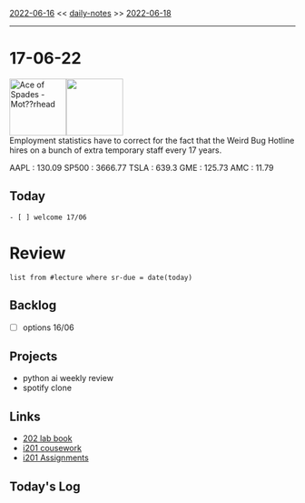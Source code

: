 [2022-06-16](daily_notes/2022-06-16) << [daily-notes](notes/daily-notes.md) >> [2022-06-18](daily_notes/2022-06-18)

---
# 17-06-22
<a href='spotify:album:0sbAKeTchIsRqECNFjPHSf'><img src='https://i.scdn.co/image/ab67616d0000b273bb7d33186e4a26421c6a77ae' alt='Ace of Spades - Mot??rhead' height=100></a><img src='https://imgs.xkcd.com/comics/astronomer_hotline.png' height=100>
<br>Employment statistics have to correct for the fact that the Weird Bug Hotline hires on a bunch of extra temporary staff every 17 years.

AAPL : 130.09 
SP500 : 3666.77 
TSLA : 639.3
GME : 125.73
AMC : 11.79

## Today
	- [ ] welcome 17/06



# Review
```dataview
list from #lecture where sr-due = date(today)
```

## Backlog
- [ ] options 16/06

## Projects
- python ai weekly review
- spotify clone

## Links
- [202 lab book](C:\Users\Jet%20Hughes\Documents\Personal\COSC202LabBook-2.pdf)
- [i201 cousework](https://isgb.otago.ac.nz/infosci/INFO201/labs_release/raw/master/output/info201_labs.html#)
- [i201 Assignments](https://isgb.otago.ac.nz/info201/shared/assignments_release/raw/master/output/info201_assignments.html)

## Today's Log